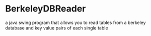 # BerkeleyDBReader
 a java swing program that allows you to read tables from a berkeley database and key value pairs of each single table
